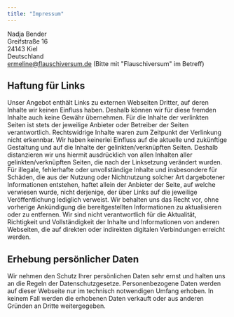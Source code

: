 ```yaml
---
title: "Impressum"
---
```


Nadja Bender<br/>
Greifstraße 16<br/>
24143 Kiel<br/>
Deutschland<br/>
[ermeline@flauschiversum.de](mailto:ermeline@flauschiversum.de?subject=[Flauschiversum]) (Bitte mit "Flauschiversum" im Betreff)<br/>

## Haftung für Links

Unser Angebot enthält Links zu externen Webseiten Dritter, auf deren Inhalte wir keinen Einfluss haben. Deshalb können wir für diese fremden Inhalte auch keine Gewähr übernehmen. Für die Inhalte der verlinkten Seiten ist stets der jeweilige Anbieter oder Betreiber der Seiten verantwortlich. Rechtswidrige Inhalte waren zum Zeitpunkt der Verlinkung nicht erkennbar. Wir haben keinerlei Einfluss auf die aktuelle und zukünftige Gestaltung und auf die Inhalte der gelinkten/verknüpften Seiten. Deshalb distanzieren wir uns hiermit ausdrücklich von allen Inhalten aller gelinkten/verknüpften Seiten, die nach der Linksetzung verändert wurden. Für illegale, fehlerhafte oder unvollständige Inhalte und insbesondere für Schäden, die aus der Nutzung oder Nichtnutzung solcher Art dargebotener Informationen entstehen, haftet allein der Anbieter der Seite, auf welche verwiesen wurde, nicht derjenige, der über Links auf die jeweilige Veröffentlichung lediglich verweist. Wir behalten uns das Recht vor, ohne vorherige Ankündigung die bereitgestellten Informationen zu aktualisieren oder zu entfernen. Wir sind nicht verantwortlich für die Aktualität, Richtigkeit und Vollständigkeit der Inhalte und Informationen von anderen Webseiten, die auf direkten oder indirekten digitalen Verbindungen erreicht werden.

## Erhebung persönlicher Daten

Wir nehmen den Schutz Ihrer persönlichen Daten sehr ernst und halten uns an die Regeln der Datenschutzgesetze. Personenbezogene Daten werden auf dieser Webseite nur im technisch notwendigen Umfang erhoben. In keinem Fall werden die erhobenen Daten verkauft oder aus anderen Gründen an Dritte weitergegeben.
